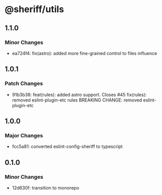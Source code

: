 # @sheriff/utils

## 1.1.0

### Minor Changes

- ea724f4: fix(astro): added more fine-grained control to files influence

## 1.0.1

### Patch Changes

- 91b3b38: feat(rules): added astro support. Closes #45
  fix(rules): removed eslint-plugin-etc rules
  BREAKING CHANGE: removed eslint-plugin-etc

## 1.0.0

### Major Changes

- fcc5a81: converted eslint-config-sheriff to typescript

## 0.1.0

### Minor Changes

- 12d630f: transition to monorepo

